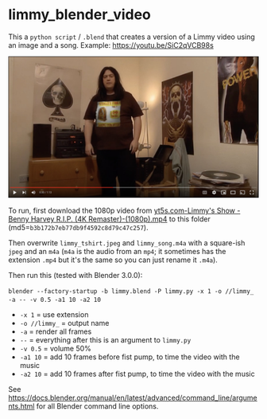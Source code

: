 # limmy_blender_video

This a `python script` / `.blend` that creates a version of a Limmy video using an image and a song.
Example: https://youtu.be/SiC2qVCB98s

![Example still](example_still.jpg?raw=true "Example still")

To run, first download the 1080p video from
[yt5s.com-Limmy's Show - Benny Harvey R.I.P. (4K Remaster)-(1080p).mp4](https://yt5s.com/en87?q=https%3A%2F%2Fwww.youtube.com%2Fwatch%3Fv%3DRQzmTrlc4wA)
to this folder (md5=`b3b172b7eb77db9f4592c8d79c47c257`).

Then overwrite `limmy_tshirt.jpeg` and `limmy_song.m4a`
with a square-ish `jpeg` and an `m4a`
(`m4a` is the audio from an `mp4`;
it sometimes has the extension `.mp4` but it's the same so you can just rename it `.m4a`).

Then run this (tested with Blender 3.0.0):

```blender --factory-startup -b limmy.blend -P limmy.py -x 1 -o //limmy_ -a -- -v 0.5 -a1 10 -a2 10```

* `-x 1` = use extension
* `-o //limmy_` = output name
* `-a` = render all frames
* `--` = everything after this is an argument to `limmy.py`
* `-v 0.5` = volume 50%
* `-a1 10` = add 10 frames before fist pump, to time the video with the music
* `-a2 10` = add 10 frames after fist pump, to time the video with the music

See https://docs.blender.org/manual/en/latest/advanced/command_line/arguments.html for all Blender command line options.
